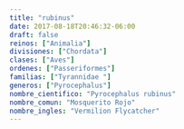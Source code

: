 ```yaml
---
title: "rubinus"
date: 2017-08-18T20:46:32-06:00
draft: false
reinos: ["Animalia"]
divisiones: ["Chordata"]
clases: ["Aves"]
ordenes: ["Passeriformes"]
familias: ["Tyrannidae "]
generos: ["Pyrocephalus"]
nombre_cientifico: "Pyrocephalus rubinus"
nombre_comun: "Mosquerito Rojo"
nombre_ingles: "Vermilion Flycatcher"
---
```

